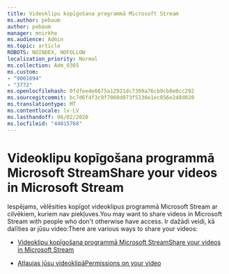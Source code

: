 ```yaml
---
title: Videoklipu kopīgošana programmā Microsoft Stream
ms.author: pebaum
author: pebaum
manager: mnirkhe
ms.audience: Admin
ms.topic: article
ROBOTS: NOINDEX, NOFOLLOW
localization_priority: Normal
ms.collection: Adm_O365
ms.custom:
- "9001694"
- "3772"
ms.openlocfilehash: 0fdfee4e6675a12921dc7309a76cb9cb8e0cc292
ms.sourcegitcommit: bc7d6f4f3c9f7060d073f5130e1ec856e248d020
ms.translationtype: MT
ms.contentlocale: lv-LV
ms.lasthandoff: 06/02/2020
ms.locfileid: "44015768"
---
```

# <a name="share-your-videos-in-microsoft-stream"></a><span data-ttu-id="94a2d-102">Videoklipu kopīgošana programmā Microsoft Stream</span><span class="sxs-lookup"><span data-stu-id="94a2d-102">Share your videos in Microsoft Stream</span></span>

<span data-ttu-id="94a2d-103">Iespējams, vēlēsities kopīgot videoklipus programmā Microsoft Stream ar cilvēkiem, kuriem nav piekļuves.</span><span class="sxs-lookup"><span data-stu-id="94a2d-103">You may want to share videos in Microsoft Stream with people who don't otherwise have access.</span></span> <span data-ttu-id="94a2d-104">Ir dažādi veidi, kā dalīties ar jūsu video:</span><span class="sxs-lookup"><span data-stu-id="94a2d-104">There are various ways to share your videos:</span></span>

- [<span data-ttu-id="94a2d-105">Videoklipu kopīgošana programmā Microsoft Stream</span><span class="sxs-lookup"><span data-stu-id="94a2d-105">Share your videos in Microsoft Stream</span></span>](https://docs.microsoft.com/stream/portal-share-video)

- [<span data-ttu-id="94a2d-106">Atļaujas jūsu videoklipā</span><span class="sxs-lookup"><span data-stu-id="94a2d-106">Permissions on your video</span></span>](https://docs.microsoft.com/stream/portal-share-video#permissions-on-your-video)
